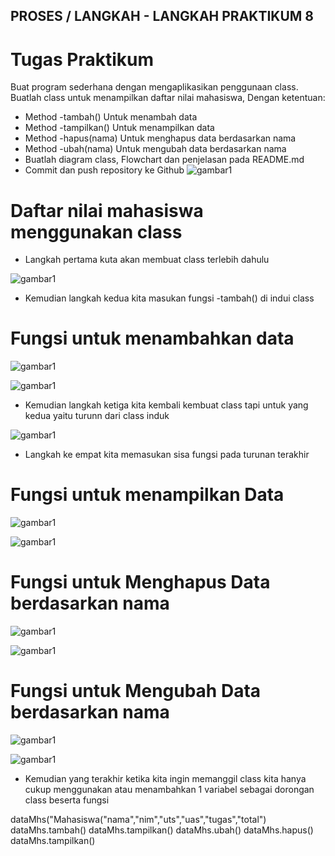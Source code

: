 ## PROSES / LANGKAH - LANGKAH PRAKTIKUM 8

# Tugas Praktikum

Buat program sederhana dengan mengaplikasikan penggunaan class. Buatlah class untuk menampilkan daftar nilai mahasiswa, Dengan ketentuan:

- Method -tambah() Untuk menambah data
- Method -tampilkan() Untuk menampilkan data
- Method -hapus(nama) Untuk menghapus data berdasarkan nama
- Method -ubah(nama) Untuk mengubah data berdasarkan nama
- Buatlah diagram class, Flowchart dan penjelasan pada README.md
- Commit dan push repository ke Github
![gambar1](gambar/gg2.png)



# Daftar nilai mahasiswa menggunakan class

- Langkah pertama kuta akan membuat class terlebih dahulu 

![gambar1](gambar/gg1.png)

- Kemudian langkah kedua kita masukan fungsi -tambah() di indui class

# Fungsi untuk menambahkan data

![gambar1](gambar/gg2.png)

![gambar1](gambar/gg7.png)

- Kemudian langkah ketiga kita kembali kembuat class tapi untuk yang kedua yaitu turunn dari class induk

![gambar1](gambar/gg3.png)

- Langkah ke empat kita memasukan sisa fungsi pada turunan terakhir

# Fungsi untuk menampilkan Data

![gambar1](gambar/gg4.png)

![gambar1](gambar/gg8.png)

# Fungsi untuk Menghapus Data berdasarkan nama

![gambar1](gambar/gg5.png)

![gambar1](gambar/gg9.png)

# Fungsi untuk Mengubah Data berdasarkan nama

![gambar1](gambar/gg6.png)

![gambar1](gambar/gg10.png)

- Kemudian yang terakhir ketika kita ingin memanggil class kita hanya cukup menggunakan atau menambahkan 1 variabel sebagai dorongan class beserta fungsi 

dataMhs("Mahasiswa("nama","nim","uts","uas","tugas","total")
dataMhs.tambah()
dataMhs.tampilkan()
dataMhs.ubah()
dataMhs.hapus()
dataMhs.tampilkan()
